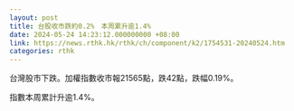 ```yaml
---
layout: post
title: 台股收市跌約0.2%　本周累升逾1.4%
date: 2024-05-24 14:23:12.000000000 +08:00
link: https://news.rthk.hk/rthk/ch/component/k2/1754531-20240524.htm
categories: rthk
---
```


台灣股市下跌。加權指數收市報21565點，跌42點，跌幅0.19%。

指數本周累計升逾1.4%。
